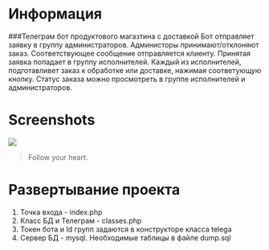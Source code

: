 # Информация
###Телеграм бот продуктового магазтина с доставкой
Бот отправляет заявку в группу администраторов. Администоры принимают/отклоняют заказ. Соответствующее сообщение отправляется клиенту.
Принятая заявка попадает в группу исполнителей. Каждый из исполнителей, подготавливет заказ к обработке или доставке, нажимая соответующую кнопку. Статус заказа можно просмотреть в группе исполнителей и администраторов.



# Screenshots

![](https://pandao.github.io/editor.md/examples/images/4.jpg)
> Follow your heart.

# Развертывание проекта
1. Точка входа - index.php
2. Класс БД и Телеграм - classes.php
3. Токен бота и Id групп задаются в конструкторе класса telega
4. Сервер БД - mysql. Необходимые таблицы в файле dump.sql
